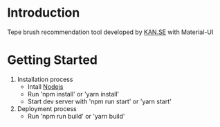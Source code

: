 # Introduction

Tepe brush recommendation tool developed by [KAN.SE](https://kan.se/) with Material-UI

# Getting Started

1. Installation process
   - Intall [Nodejs](https://nodejs.org/en/)
   - Run 'npm install' or 'yarn install'
   - Start dev server with 'npm run start' or 'yarn start'
2. Deployment process
   - Run 'npm run build' or 'yarn build'
